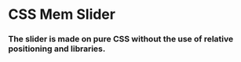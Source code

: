 # CSS Mem Slider
### The slider is made on pure CSS without the use of relative positioning and libraries.